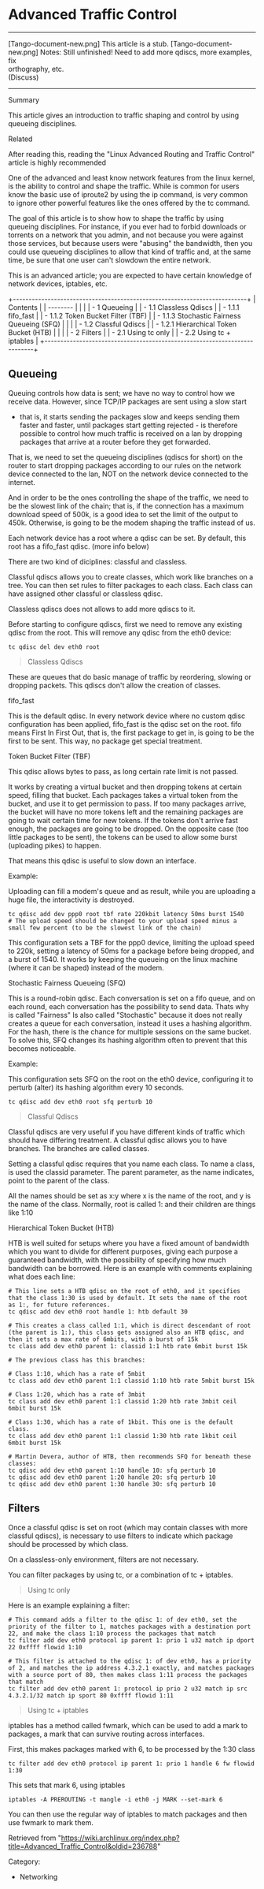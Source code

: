 Advanced Traffic Control
========================

  ------------------------ ------------------------ ------------------------
  [Tango-document-new.png] This article is a stub.  [Tango-document-new.png]
                           Notes: Still unfinished! 
                           Need to add more qdiscs, 
                           more examples, fix       
                           orthography, etc.        
                           (Discuss)                
  ------------------------ ------------------------ ------------------------

Summary

This article gives an introduction to traffic shaping and control by
using queueing disciplines.

Related

After reading this, reading the "Linux Advanced Routing and Traffic
Control" article is highly recommended

One of the advanced and least know network features from the linux
kernel, is the ability to control and shape the traffic. While is common
for users know the basic use of iproute2 by using the ip command, is
very common to ignore other powerful features like the ones offered by
the tc command.

The goal of this article is to show how to shape the traffic by using
queueing disciplines. For instance, if you ever had to forbid downloads
or torrents on a network that you admin, and not because you were
against those services, but because users were "abusing" the bandwidth,
then you could use queueing disciplines to allow that kind of traffic
and, at the same time, be sure that one user can't slowdown the entire
network.

This is an advanced article; you are expected to have certain knowledge
of network devices, iptables, etc.

+--------------------------------------------------------------------------+
| Contents                                                                 |
| --------                                                                 |
|                                                                          |
| -   1 Queueing                                                           |
|     -   1.1 Classless Qdiscs                                             |
|         -   1.1.1 fifo_fast                                              |
|         -   1.1.2 Token Bucket Filter (TBF)                              |
|         -   1.1.3 Stochastic Fairness Queueing (SFQ)                     |
|                                                                          |
|     -   1.2 Classful Qdiscs                                              |
|         -   1.2.1 Hierarchical Token Bucket (HTB)                        |
|                                                                          |
| -   2 Filters                                                            |
|     -   2.1 Using tc only                                                |
|     -   2.2 Using tc + iptables                                          |
+--------------------------------------------------------------------------+

Queueing
--------

Queuing controls how data is sent; we have no way to control how we
receive data. However, since TCP/IP packages are sent using a slow start
- that is, it starts sending the packages slow and keeps sending them
faster and faster, until packages start getting rejected - is therefore
possible to control how much traffic is received on a lan by dropping
packages that arrive at a router before they get forwarded.

That is, we need to set the queueing disciplines (qdiscs for short) on
the router to start dropping packages according to our rules on the
network device connected to the lan, NOT on the network device connected
to the internet.

And in order to be the ones controlling the shape of the traffic, we
need to be the slowest link of the chain; that is, if the connection has
a maximum download speed of 500k, is a good idea to set the limit of the
output to 450k. Otherwise, is going to be the modem shaping the traffic
instead of us.

Each network device has a root where a qdisc can be set. By default,
this root has a fifo_fast qdisc. (more info below)

There are two kind of diciplines: classful and classless.

Classful qdiscs allows you to create classes, which work like branches
on a tree. You can then set rules to filter packages to each class. Each
class can have assigned other classful or classless qdisc.

Classless qdiscs does not allows to add more qdiscs to it.

Before starting to configure qdiscs, first we need to remove any
existing qdisc from the root. This will remove any qdisc from the eth0
device:

    tc qdisc del dev eth0 root

> Classless Qdiscs

These are queues that do basic manage of traffic by reordering, slowing
or dropping packets. This qdiscs don't allow the creation of classes.

fifo_fast

This is the default qdisc. In every network device where no custom qdisc
configuration has been applied, fifo_fast is the qdisc set on the root.
fifo means First In First Out, that is, the first package to get in, is
going to be the first to be sent. This way, no package get special
treatment.

Token Bucket Filter (TBF)

This qdisc allows bytes to pass, as long certain rate limit is not
passed.

It works by creating a virtual bucket and then dropping tokens at
certain speed, filling that bucket. Each packages takes a virtual token
from the bucket, and use it to get permission to pass. If too many
packages arrive, the bucket will have no more tokens left and the
remaining packages are going to wait certain time for new tokens. If the
tokens don't arrive fast enough, the packages are going to be dropped.
On the opposite case (too little packages to be sent), the tokens can be
used to allow some burst (uploading pikes) to happen.

That means this qdisc is useful to slow down an interface.

Example:

Uploading can fill a modem's queue and as result, while you are
uploading a huge file, the interactivity is destroyed.

    tc qdisc add dev ppp0 root tbf rate 220kbit latency 50ms burst 1540         # The upload speed should be changed to your upload speed minus a small few percent (to be the slowest link of the chain)

This configuration sets a TBF for the ppp0 device, limiting the upload
speed to 220k, setting a latency of 50ms for a package before being
dropped, and a burst of 1540. It works by keeping the queueing on the
linux machine (where it can be shaped) instead of the modem.

Stochastic Fairness Queueing (SFQ)

This is a round-robin qdisc. Each conversation is set on a fifo queue,
and on each round, each conversation has the possibility to send data.
Thats why is called "Fairness" Is also called "Stochastic" because it
does not really creates a queue for each conversation, instead it uses a
hashing algorithm. For the hash, there is the chance for multiple
sessions on the same bucket. To solve this, SFQ changes its hashing
algorithm often to prevent that this becomes noticeable.

Example:

This configuration sets SFQ on the root on the eth0 device, configuring
it to perturb (alter) its hashing algorithm every 10 seconds.

    tc qdisc add dev eth0 root sfq perturb 10

> Classful Qdiscs

Classful qdiscs are very useful if you have different kinds of traffic
which should have differing treatment. A classful qdisc allows you to
have branches. The branches are called classes.

Setting a classful qdisc requires that you name each class. To name a
class, is used the classid parameter. The parent parameter, as the name
indicates, point to the parent of the class.

All the names should be set as x:y where x is the name of the root, and
y is the name of the class. Normally, root is called 1: and their
children are things like 1:10

Hierarchical Token Bucket (HTB)

HTB is well suited for setups where you have a fixed amount of bandwidth
which you want to divide for different purposes, giving each purpose a
guaranteed bandwidth, with the possibility of specifying how much
bandwidth can be borrowed. Here is an example with comments explaining
what does each line:

    # This line sets a HTB qdisc on the root of eth0, and it specifies that the class 1:30 is used by default. It sets the name of the root as 1:, for future references.
    tc qdisc add dev eth0 root handle 1: htb default 30

    # This creates a class called 1:1, which is direct descendant of root (the parent is 1:), this class gets assigned also an HTB qdisc, and then it sets a max rate of 6mbits, with a burst of 15k
    tc class add dev eth0 parent 1: classid 1:1 htb rate 6mbit burst 15k

    # The previous class has this branches:

    # Class 1:10, which has a rate of 5mbit
    tc class add dev eth0 parent 1:1 classid 1:10 htb rate 5mbit burst 15k

    # Class 1:20, which has a rate of 3mbit
    tc class add dev eth0 parent 1:1 classid 1:20 htb rate 3mbit ceil 6mbit burst 15k

    # Class 1:30, which has a rate of 1kbit. This one is the default class.
    tc class add dev eth0 parent 1:1 classid 1:30 htb rate 1kbit ceil 6mbit burst 15k

    # Martin Devera, author of HTB, then recommends SFQ for beneath these classes:
    tc qdisc add dev eth0 parent 1:10 handle 10: sfq perturb 10 
    tc qdisc add dev eth0 parent 1:20 handle 20: sfq perturb 10 
    tc qdisc add dev eth0 parent 1:30 handle 30: sfq perturb 10 

Filters
-------

Once a classful qdisc is set on root (which may contain classes with
more classful qdiscs), is necessary to use filters to indicate which
package should be processed by which class.

On a classless-only environment, filters are not necessary.

You can filter packages by using tc, or a combination of tc + iptables.

> Using tc only

Here is an example explaining a filter:

    # This command adds a filter to the qdisc 1: of dev eth0, set the priority of the filter to 1, matches packages with a destination port 22, and make the class 1:10 process the packages that match
    tc filter add dev eth0 protocol ip parent 1: prio 1 u32 match ip dport 22 0xffff flowid 1:10

    # This filter is attached to the qdisc 1: of dev eth0, has a priority of 2, and matches the ip address 4.3.2.1 exactly, and matches packages with a source port of 80, then makes class 1:11 process the packages that match
    tc filter add dev eth0 parent 1: protocol ip prio 2 u32 match ip src 4.3.2.1/32 match ip sport 80 0xffff flowid 1:11

> Using tc + iptables

iptables has a method called fwmark, which can be used to add a mark to
packages, a mark that can survive routing across interfaces.

First, this makes packages marked with 6, to be processed by the 1:30
class

    tc filter add dev eth0 protocol ip parent 1: prio 1 handle 6 fw flowid 1:30 

This sets that mark 6, using iptables

    iptables -A PREROUTING -t mangle -i eth0 -j MARK --set-mark 6

You can then use the regular way of iptables to match packages and then
use fwmark to mark them.

Retrieved from
"https://wiki.archlinux.org/index.php?title=Advanced_Traffic_Control&oldid=236788"

Category:

-   Networking
